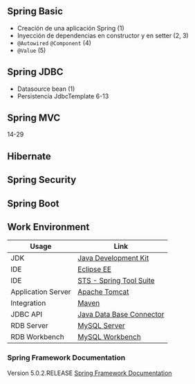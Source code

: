 ## Spring Basic
* Creación de una aplicación Spring (1)
* Inyección de dependencias en constructor y en setter (2, 3)
* `@Autowired` `@Component` (4)
* `@Value` (5)

## Spring JDBC
* Datasource bean (1)
* Persistencia JdbcTemplate
6-13
## Spring MVC
14-29
## Hibernate
## Spring Security
## Spring Boot

## Work Environment
Usage     | Link
---       | ---
JDK | [Java Development Kit](https://github.com/angular)
IDE | [Eclipse EE](https://github.com/angular)
IDE | [STS - Spring Tool Suite](https://github.com/angular)
Application Server | [Apache Tomcat](https://github.com/angular)
Integration | [Maven](https://github.com/angular)
JDBC API | [Java Data Base Connector](https://github.com/angular)
RDB Server | [MySQL Server](https://github.com/angular)
RDB Workbench | [MySQL Workbench](https://github.com/angular)
### Spring Framework Documentation
Version 5.0.2.RELEASE
[Spring Framework Documentation](https://docs.spring.io/spring/docs/current/spring-framework-reference/)
